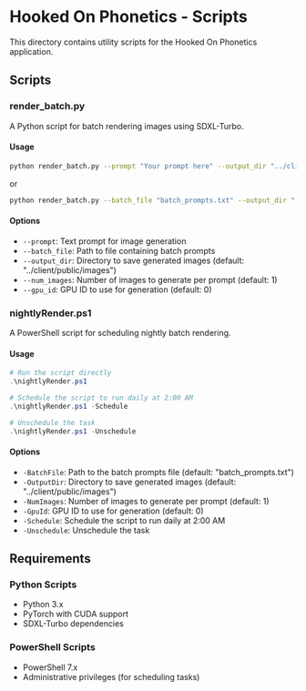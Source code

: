 # Hooked On Phonetics - Scripts

This directory contains utility scripts for the Hooked On Phonetics application.

## Scripts

### render_batch.py

A Python script for batch rendering images using SDXL-Turbo.

#### Usage

```bash
python render_batch.py --prompt "Your prompt here" --output_dir "../client/public/images"
```

or

```bash
python render_batch.py --batch_file "batch_prompts.txt" --output_dir "../client/public/images"
```

#### Options

- `--prompt`: Text prompt for image generation
- `--batch_file`: Path to file containing batch prompts
- `--output_dir`: Directory to save generated images (default: "../client/public/images")
- `--num_images`: Number of images to generate per prompt (default: 1)
- `--gpu_id`: GPU ID to use for generation (default: 0)

### nightlyRender.ps1

A PowerShell script for scheduling nightly batch rendering.

#### Usage

```powershell
# Run the script directly
.\nightlyRender.ps1

# Schedule the script to run daily at 2:00 AM
.\nightlyRender.ps1 -Schedule

# Unschedule the task
.\nightlyRender.ps1 -Unschedule
```

#### Options

- `-BatchFile`: Path to the batch prompts file (default: "batch_prompts.txt")
- `-OutputDir`: Directory to save generated images (default: "../client/public/images")
- `-NumImages`: Number of images to generate per prompt (default: 1)
- `-GpuId`: GPU ID to use for generation (default: 0)
- `-Schedule`: Schedule the script to run daily at 2:00 AM
- `-Unschedule`: Unschedule the task

## Requirements

### Python Scripts

- Python 3.x
- PyTorch with CUDA support
- SDXL-Turbo dependencies

### PowerShell Scripts

- PowerShell 7.x
- Administrative privileges (for scheduling tasks)
